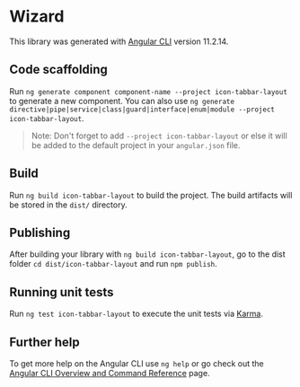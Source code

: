 # Wizard

This library was generated with [Angular CLI](https://github.com/angular/angular-cli) version 11.2.14.

## Code scaffolding

Run `ng generate component component-name --project icon-tabbar-layout` to generate a new component. You can also use `ng generate directive|pipe|service|class|guard|interface|enum|module --project icon-tabbar-layout`.
> Note: Don't forget to add `--project icon-tabbar-layout` or else it will be added to the default project in your `angular.json` file. 

## Build

Run `ng build icon-tabbar-layout` to build the project. The build artifacts will be stored in the `dist/` directory.

## Publishing

After building your library with `ng build icon-tabbar-layout`, go to the dist folder `cd dist/icon-tabbar-layout` and run `npm publish`.

## Running unit tests

Run `ng test icon-tabbar-layout` to execute the unit tests via [Karma](https://karma-runner.github.io).

## Further help

To get more help on the Angular CLI use `ng help` or go check out the [Angular CLI Overview and Command Reference](https://angular.io/cli) page.
